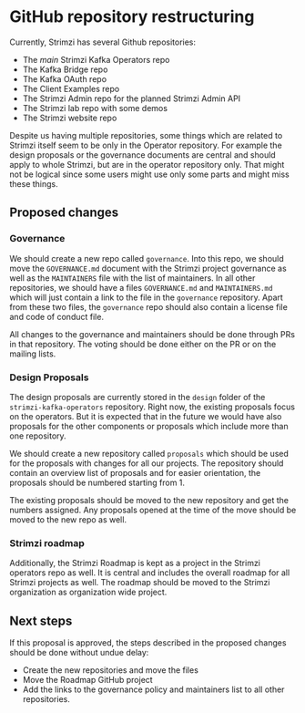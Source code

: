 # GitHub repository restructuring

Currently, Strimzi has several Github repositories:
* The _main_ Strimzi Kafka Operators repo
* The Kafka Bridge repo
* The Kafka OAuth repo
* The Client Examples repo
* The Strimzi Admin repo for the planned Strimzi Admin API
* The Strimzi lab repo with some demos
* The Strimzi website repo

Despite us having multiple repositories, some things which are related to Strimzi itself seem to be only in the Operator repository.
For example the design proposals or the governance documents are central and should apply to whole Strimzi, but are in the operator repository only.
That might not be logical since some users might use only some parts and might miss these things.

## Proposed changes

### Governance

We should create a new repo called `governance`.
Into this repo, we should move the `GOVERNANCE.md` document with the Strimzi project governance as well as the `MAINTAINERS` file with the list of maintainers.
In all other repositories, we should have a files `GOVERNANCE.md` and `MAINTAINERS.md` which will just contain a link to the file in the `governance` repository.
Apart from these two files, the `governance` repo should also contain a license file and code of conduct file.

All changes to the governance and maintainers should be done through PRs in that repository.
The voting should be done either on the PR or on the mailing lists.

### Design Proposals

The design proposals are currently stored in the `design` folder of the `strimzi-kafka-operators` repository.
Right now, the existing proposals focus on the operators.
But it is expected that in the future we would have also proposals for the other components or proposals which include more than one repository.

We should create a new repository called `proposals` which should be used for the proposals with changes for all our projects.
The repository should contain an overview list of proposals and for easier orientation, the proposals should be numbered starting from 1.

The existing proposals should be moved to the new repository and get the numbers assigned.
Any proposals opened at the time of the move should be moved to the new repo as well.

### Strimzi roadmap

Additionally, the Strimzi Roadmap is kept as a project in the Strimzi operators repo as well.
It is central and includes the overall roadmap for all Strimzi projects as well.
The roadmap should be moved to the Strimzi organization as organization wide project.

## Next steps

If this proposal is approved, the steps described in the proposed changes should be done without undue delay:
* Create the new repositories and move the files
* Move the Roadmap GitHub project
* Add the links to the governance policy and maintainers list to all other repositories.